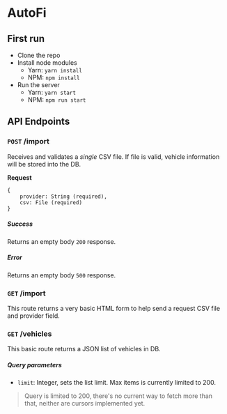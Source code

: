 # AutoFi
## First run
- Clone the repo
- Install node modules
  - Yarn: `yarn install`
  - NPM: `npm install`
 - Run the server
	 - Yarn: `yarn start`
	 - NPM: `npm run start`
## API Endpoints
### `POST` /import
Receives and validates a *single* CSV file. If file is valid, vehicle information will be stored into the DB.

**Request**
```
{
	provider: String (required),
	csv: File (required)
}
```
##### Success
Returns an empty body `200` response.
##### Error
Returns an empty body `500` response.

### `GET` /import
This route returns a very basic HTML form to help send a request CSV file and provider field.

### `GET` /vehicles
This basic route returns a JSON list of vehicles in DB.
##### Query parameters
- `limit`: Integer, sets the list limit. Max items is currently limited to 200.
>Query is limited to 200, there's no current way to fetch more than that, neither are cursors implemented yet.